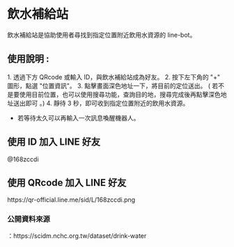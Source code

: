 <h1>飲水補給站</h1>

飲水補給站是協助使用者尋找到指定位置附近飲用水資源的 line-bot。

<h2>使用說明 :</h2>
1. 透過下方 QRcode 或輸入 ID，與飲水補給站成為好友。
2. 按下左下角的 "+" 圖形，點選 "位置資訊"。
3. 點擊畫面深色地址一下，將目前的定位送出。 ( 若不是要使用目前位置，也可以使用搜尋功能，查詢目的地，搜尋完成後再點擊深色地址送出即可 。)
4. 靜待 3 秒，即可收到指定位置附近的飲用水資源。

- 若等待太久可以再輸入一次訊息喚醒機器人。

<h2>使用 ID 加入 LINE 好友</h2>
@168zccdi

<h2>使用 QRcode 加入 LINE 好友</h2>
https://qr-official.line.me/sid/L/168zccdi.png

<h3>公開資料來源</h3>：https://scidm.nchc.org.tw/dataset/drink-water
